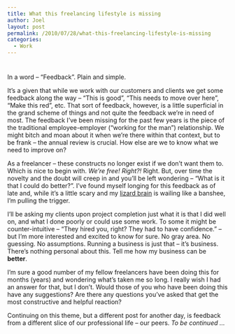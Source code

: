 ```yaml
---
title: What this freelancing lifestyle is missing
author: Joel
layout: post
permalink: /2010/07/28/what-this-freelancing-lifestyle-is-missing
categories:
  - Work
---
```

# 

In a word – “Feedback”. Plain and simple.

It’s a given that while we work with our customers and clients we get some feedback along the way – “This is good”, “This needs to move over here”, “Make this red”, etc. That sort of feedback, however, is a little superficial in the grand scheme of things and not quite the feedback we’re in need of most. The feedback I’ve been missing for the past few years is the piece of the traditional employee-employer (“working for the man”) relationship. We might bitch and moan about it when we’re there within that context, but to be frank – the annual review is crucial. How else are we to know what we need to improve on? 

As a freelancer – these constructs no longer exist if we don’t want them to. Which is nice to begin with. *We’re free! Right?!* Right. But, over time the novelty and the doubt will creep in and you’ll be left wondering – “What is it that I could do better?”. I’ve found myself longing for this feedback as of late and, while it’s a little scary and my [lizard brain][1] is wailing like a banshee, I’m pulling the trigger. 

 [1]: http://sethgodin.typepad.com/seths_blog/2010/01/quieting-the-lizard-brain.html

I’ll be asking my clients upon project completion just what it is that I did well on, and what I done poorly or could use some work. To some it might be counter-intuitive – “They hired you, right? They had to have confidence.” – but I’m more interested and excited to know for sure. No gray area. No guessing. No assumptions. Running a business is just that – it’s business. There’s nothing personal about this. Tell me how my business can be **better**.

I’m sure a good number of my fellow freelancers have been doing this for months (years) and wondering what’s taken me so long. I really wish I had an answer for that, but I don’t. Would those of you who have been doing this have any suggestions? Are there any questions you’ve asked that get the most constructive and helpful reaction?

Continuing on this theme, but a different post for another day, is feedback from a different slice of our professional life – our peers. *To be continued …*
